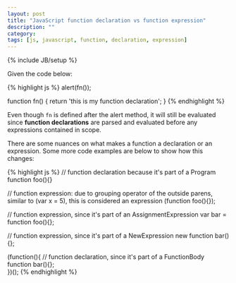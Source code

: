 ```yaml
---
layout: post
title: "JavaScript function declaration vs function expression"
description: ""
category: 
tags: [js, javascript, function, declaration, expression]
---
```

{% include JB/setup %}

Given the code below:

{% highlight js %}
alert(fn());

function fn() { 
	return 'this is my function declaration';
}
{% endhighlight %}

Even though `fn` is defined after the alert method, it will still be evaluated since **function declarations** are parsed and evaluated before any expressions contained in scope. 

There are some nuances on what makes a function a declaration or an expression. Some more code examples are below to show how this changes:


{% highlight js %}
// function declaration because it's part of a Program
function foo(){} 

// function expression: due to grouping operator of the outside parens, similar to (var x = 5), this is considered an expression
(function foo(){}); 

// function expression, since it's part of an AssignmentExpression
var bar = function foo(){}; 

// function expression, since it's part of a NewExpression
new function bar() {};  

(function(){ 
	// function declaration, since it's part of a FunctionBody
	function bar(){}; 	
})();
{% endhighlight %}
